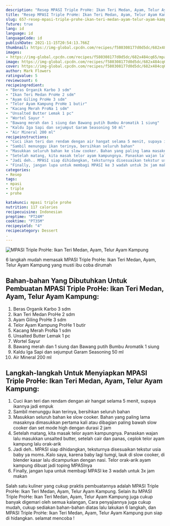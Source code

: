 ```yaml
---
description: "Resep MPASI Triple ProHe: Ikan Teri Medan, Ayam, Telur Ayam Kampung Anti Gagal"
title: "Resep MPASI Triple ProHe: Ikan Teri Medan, Ayam, Telur Ayam Kampung Anti Gagal"
slug: 657-resep-mpasi-triple-prohe-ikan-teri-medan-ayam-telur-ayam-kampung-anti-gagal
future: true
lang: id
language: id
languageCode: id
publishDate: 2021-11-15T20:54:13.766Z 
thumbnail: https://img-global.cpcdn.com/recipes/f580308177d0d5dc/682x484cq65/mpasi-triple-prohe-ikan-teri-medan-ayam-telur-ayam-kampung-foto-resep-utama.png
images:
- https://img-global.cpcdn.com/recipes/f580308177d0d5dc/682x484cq65/mpasi-triple-prohe-ikan-teri-medan-ayam-telur-ayam-kampung-foto-resep-utama.png
image: https://img-global.cpcdn.com/recipes/f580308177d0d5dc/682x484cq65/mpasi-triple-prohe-ikan-teri-medan-ayam-telur-ayam-kampung-foto-resep-utama.png
cover: https://img-global.cpcdn.com/recipes/f580308177d0d5dc/682x484cq65/mpasi-triple-prohe-ikan-teri-medan-ayam-telur-ayam-kampung-foto-resep-utama.png
author: Mark Flowers
ratingvalue: 5
reviewcount: 6
recipeingredient:
- "Beras Organik Karbo 3 sdm"
- "Ikan Teri Medan ProHe 2 sdm"
- "Ayam Giling ProHe 3 sdm"
- "Telor Ayam Kampung ProHe 1 butir"
- "Kacang Merah ProNa 1 sdm"
- "Unsalted Butter Lemak 1 pc"
- "Wortel Sayur "
- "Bawang merah dan 1 siung dan Bawang putih Bumbu Aromatik 1 siung"
- "Kaldu Iga Sapi dan sejumput Garam Seasoning 50 ml"
- "Air Mineral 200 ml"
recipeinstructions:
- "Cuci ikan teri dan rendam dengan air hangat selama 5 menit, supaya ikannya jadi empuk"
- "Sambil menunggu ikan terinya, bersihkan seluruh bahan"
- "Masukkan seluruh bahan ke slow cooker. Bahan yang paling lama masaknya dimasukkan pertama kali atau dibagian paling bawah slow cooker dan set mode high dengan durasi 2 jam"
- "Setelah matang, kita masak telor ayam kampungnya. Panaskan wajan lalu masukkan unsalted butter, setelah cair dan panas, ceplok telor ayam kampung lalu orak-arik"
- "Jadi deh.. MPASI siap dihidangkan, teksturnya disesuaikan tekstur usia baby ya moms..Kalo saya, karena baby lagi tumgi, lauk di slow cooker, di blender kasar lalu dicampurkan dengan nasi. Telor orak-arik ayam kampung dibuat jadi toping MPASInya"
- "Finally, jangan lupa untuk membagi MPASI ke 3 wadah untuk 3x jam makan"
categories:
- Resep
tags:
- mpasi
- triple
- prohe

katakunci: mpasi triple prohe 
nutrition: 117 calories
recipecuisine: Indonesian
preptime: "PT24M"
cooktime: "PT35M"
recipeyield: "4"
recipecategory: Dessert
. 
---
```



![MPASI Triple ProHe: Ikan Teri Medan, Ayam, Telur Ayam Kampung](https://img-global.cpcdn.com/recipes/f580308177d0d5dc/682x484cq65/mpasi-triple-prohe-ikan-teri-medan-ayam-telur-ayam-kampung-foto-resep-utama.png)

6 langkah mudah memasak  MPASI Triple ProHe: Ikan Teri Medan, Ayam, Telur Ayam Kampung yang musti ibu coba dirumah

<!--inarticleads1-->

## Bahan-bahan Yang Dibutuhkan Untuk Pembuatan MPASI Triple ProHe: Ikan Teri Medan, Ayam, Telur Ayam Kampung:

1. Beras Organik Karbo 3 sdm
1. Ikan Teri Medan ProHe 2 sdm
1. Ayam Giling ProHe 3 sdm
1. Telor Ayam Kampung ProHe 1 butir
1. Kacang Merah ProNa 1 sdm
1. Unsalted Butter Lemak 1 pc
1. Wortel Sayur 
1. Bawang merah dan 1 siung dan Bawang putih Bumbu Aromatik 1 siung
1. Kaldu Iga Sapi dan sejumput Garam Seasoning 50 ml
1. Air Mineral 200 ml



<!--inarticleads2-->

## Langkah-langkah Untuk Menyiapkan MPASI Triple ProHe: Ikan Teri Medan, Ayam, Telur Ayam Kampung:

1. Cuci ikan teri dan rendam dengan air hangat selama 5 menit, supaya ikannya jadi empuk
1. Sambil menunggu ikan terinya, bersihkan seluruh bahan
1. Masukkan seluruh bahan ke slow cooker. Bahan yang paling lama masaknya dimasukkan pertama kali atau dibagian paling bawah slow cooker dan set mode high dengan durasi 2 jam
1. Setelah matang, kita masak telor ayam kampungnya. Panaskan wajan lalu masukkan unsalted butter, setelah cair dan panas, ceplok telor ayam kampung lalu orak-arik
1. Jadi deh.. MPASI siap dihidangkan, teksturnya disesuaikan tekstur usia baby ya moms..Kalo saya, karena baby lagi tumgi, lauk di slow cooker, di blender kasar lalu dicampurkan dengan nasi. Telor orak-arik ayam kampung dibuat jadi toping MPASInya
1. Finally, jangan lupa untuk membagi MPASI ke 3 wadah untuk 3x jam makan




Salah satu kuliner yang cukup praktis pembuatannya adalah  MPASI Triple ProHe: Ikan Teri Medan, Ayam, Telur Ayam Kampung. Selain itu  MPASI Triple ProHe: Ikan Teri Medan, Ayam, Telur Ayam Kampung  juga cukup banyak digemari oleh semua kalangan, Cara penyajiannya juga cukup mudah, cukup sediakan bahan-bahan diatas lalu lakukan 6 langkah, dan  MPASI Triple ProHe: Ikan Teri Medan, Ayam, Telur Ayam Kampung  pun siap di hidangkan. selamat mencoba !
